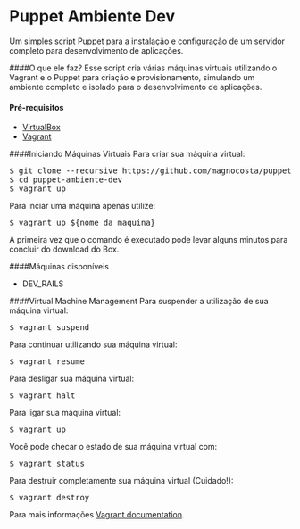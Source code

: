 Puppet Ambiente Dev
===================
Um simples script Puppet para a instalação e configuração de um servidor completo para desenvolvimento de aplicações.

####O que ele faz?
Esse script cria várias máquinas virtuais utilizando o Vagrant e o Puppet para criação e provisionamento, simulando um ambiente completo e isolado para o desenvolvimento de aplicações.

#### Pré-requisitos

* [VirtualBox](https://www.virtualbox.org)
* [Vagrant](http://vagrantup.com)

####Iniciando Máquinas Virtuais
Para criar sua máquina virtual:
<pre>
$ git clone --recursive https://github.com/magnocosta/puppet-ambiente-dev.git
$ cd puppet-ambiente-dev
$ vagrant up
</pre>

Para inciar uma máquina apenas utilize:
<pre>
$ vagrant up ${nome_da_maquina}
</pre>

A primeira vez que o comando é executado pode levar alguns minutos para concluir do download do Box.

####Máquinas disponíveis
* DEV_RAILS

####Virtual Machine Management
Para suspender a utilização de sua máquina virtual:
<pre>
$ vagrant suspend
</pre>
  
Para continuar utilizando sua máquina virtual:
<pre>
$ vagrant resume
</pre>
  
Para desligar sua máquina virtual:
<pre>
$ vagrant halt
</pre>
  
Para ligar sua máquina virtual:
<pre>
$ vagrant up
</pre>

Você pode checar o estado de sua máquina virtual com:
<pre>
$ vagrant status
</pre>
  
Para destruir completamente sua máquina virtual (Cuidado!):
<pre>
$ vagrant destroy
</pre>
  
Para mais informações [Vagrant documentation](http://vagrantup.com/v1/docs/index.html).
